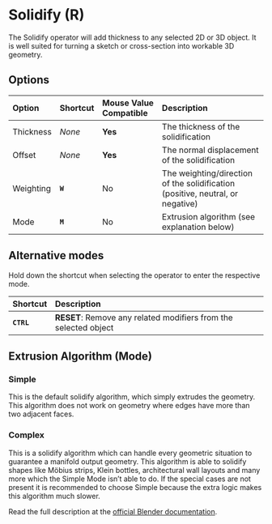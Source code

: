 # Solidify (<span title="Recallable">R</span>)

The Solidify operator will add thickness to any selected 2D or 3D object. It is well suited for turning a sketch or cross-section into workable 3D geometry.

## Options

| Option | Shortcut | Mouse Value Compatible | Description |
| :--- | :--- | :--- | :--- |
| Thickness | _None_ | **Yes** | The thickness of the solidification |
| Offset | _None_ | **Yes** | The normal displacement of the solidification |
| Weighting | **`W`** | No | The weighting/direction of the solidification (positive, neutral, or negative) |
| Mode | **`M`** | No | Extrusion algorithm (see explanation below) |

## Alternative modes

Hold down the shortcut when selecting the operator to enter the respective mode.

| Shortcut | Description |
| :--- | :--- |
| **`CTRL`** | **RESET**: Remove any related modifiers from the selected object |

## Extrusion Algorithm (Mode)

### Simple
This is the default solidify algorithm, which simply extrudes the geometry. This algorithm does not work on geometry where edges have more than two adjacent faces.

### Complex
This is a solidify algorithm which can handle every geometric situation to guarantee a manifold output geometry. This algorithm is able to solidify shapes like Möbius strips, Klein bottles, architectural wall layouts and many more which the Simple Mode isn’t able to do. If the special cases are not present it is recommended to choose Simple because the extra logic makes this algorithm much slower.

Read the full description at the [official Blender documentation](https://docs.blender.org/manual/en/latest/modeling/modifiers/generate/solidify.html).